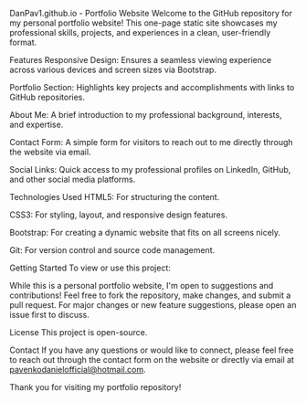 DanPav1.github.io - Portfolio Website
Welcome to the GitHub repository for my personal portfolio website! This one-page static site showcases my professional skills, projects, and experiences in a clean, user-friendly format.


Features
Responsive Design: Ensures a seamless viewing experience across various devices and screen sizes via Bootstrap.

Portfolio Section: Highlights key projects and accomplishments with links to GitHub repositories.

About Me: A brief introduction to my professional background, interests, and expertise.

Contact Form: A simple form for visitors to reach out to me directly through the website via email.

Social Links: Quick access to my professional profiles on LinkedIn, GitHub, and other social media platforms.


Technologies Used
HTML5: For structuring the content.

CSS3: For styling, layout, and responsive design features.

Bootstrap: For creating a dynamic website that fits on all screens nicely.

Git: For version control and source code management.

Getting Started
To view or use this project:


While this is a personal portfolio website, I'm open to suggestions and contributions! Feel free to fork the repository, make changes, and submit a pull request. For major changes or new feature suggestions, please open an issue first to discuss.


License
This project is open-source.


Contact
If you have any questions or would like to connect, please feel free to reach out through the contact form on the website or directly via email at pavenkodanielofficial@hotmail.com.


Thank you for visiting my portfolio repository!
